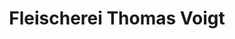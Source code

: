 ---
title: "Fleischerei Thomas Voigt"
url: /bad-freienwalde-oder/fleischerei-thomas-voigt/
shop: Metzgerei
---